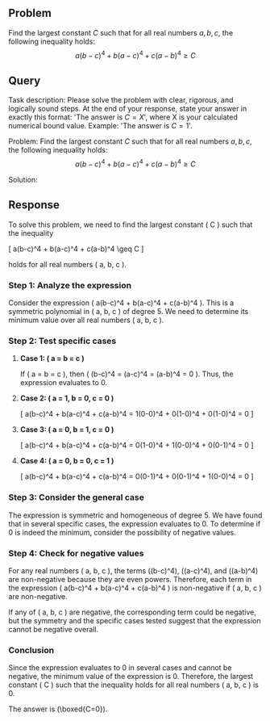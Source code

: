 ## Problem

Find the largest constant $C$ such that for all real numbers $a, b, c$, the following inequality holds:
$$
a(b-c)^4+b(a-c)^4+c(a-b)^4 \geq C
$$

## Query

Task description: Please solve the problem with clear, rigorous, and logically sound steps. At the end of your response, state your answer in exactly this format: 'The answer is $C=X$', where X is your calculated numerical bound value. Example: 'The answer is $C=1$'.

Problem: Find the largest constant $C$ such that for all real numbers $a, b, c$, the following inequality holds:
$$
a(b-c)^4+b(a-c)^4+c(a-b)^4 \geq C
$$

Solution:

## Response

To solve this problem, we need to find the largest constant \( C \) such that the inequality

\[
a(b-c)^4 + b(a-c)^4 + c(a-b)^4 \geq C
\]

holds for all real numbers \( a, b, c \).

### Step 1: Analyze the expression

Consider the expression \( a(b-c)^4 + b(a-c)^4 + c(a-b)^4 \). This is a symmetric polynomial in \( a, b, c \) of degree 5. We need to determine its minimum value over all real numbers \( a, b, c \).

### Step 2: Test specific cases

1. **Case 1: \( a = b = c \)**

   If \( a = b = c \), then \( (b-c)^4 = (a-c)^4 = (a-b)^4 = 0 \). Thus, the expression evaluates to 0.

2. **Case 2: \( a = 1, b = 0, c = 0 \)**

   \[
   a(b-c)^4 + b(a-c)^4 + c(a-b)^4 = 1(0-0)^4 + 0(1-0)^4 + 0(1-0)^4 = 0
   \]

3. **Case 3: \( a = 0, b = 1, c = 0 \)**

   \[
   a(b-c)^4 + b(a-c)^4 + c(a-b)^4 = 0(1-0)^4 + 1(0-0)^4 + 0(0-1)^4 = 0
   \]

4. **Case 4: \( a = 0, b = 0, c = 1 \)**

   \[
   a(b-c)^4 + b(a-c)^4 + c(a-b)^4 = 0(0-1)^4 + 0(0-1)^4 + 1(0-0)^4 = 0
   \]

### Step 3: Consider the general case

The expression is symmetric and homogeneous of degree 5. We have found that in several specific cases, the expression evaluates to 0. To determine if 0 is indeed the minimum, consider the possibility of negative values.

### Step 4: Check for negative values

For any real numbers \( a, b, c \), the terms \((b-c)^4\), \((a-c)^4\), and \((a-b)^4\) are non-negative because they are even powers. Therefore, each term in the expression \( a(b-c)^4 + b(a-c)^4 + c(a-b)^4 \) is non-negative if \( a, b, c \) are non-negative.

If any of \( a, b, c \) are negative, the corresponding term could be negative, but the symmetry and the specific cases tested suggest that the expression cannot be negative overall.

### Conclusion

Since the expression evaluates to 0 in several cases and cannot be negative, the minimum value of the expression is 0. Therefore, the largest constant \( C \) such that the inequality holds for all real numbers \( a, b, c \) is 0.

The answer is \(\boxed{C=0}\).